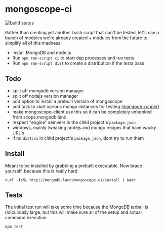 # mongoscope-ci

[![build status](https://secure.travis-ci.org/imlucas/mongoscope-ci.png)](http://travis-ci.org/imlucas/mongoscope-ci)

Rather than creating yet another bash script that can't be tested,
let's use a bunch of modules we're already created + modules from the future
to simplify all of this madness:

- Install MongoDB and node.js
- Run `npm run-script ci` to start dep processes and run tests
- Run `npm run-script dist` to create a distribution if the tests pass

## Todo

- split off mongodb version manager
- split off nodejs version manager
- add option to install a prebuilt version of mongoscope
- add task to start various mongo instances for testing ([mongodb-runner][mongodb-runner])
- make mongoscope-client use this so it can be completely unhooked from scope.mongodb.land
- respect "engine" semvers in the child project's `package.json`
- windows, mainly tweaking nodejs and mongo recipes that have wacky URL's
- if no `dist|ci` in child project's `package.json`, dont try to run them

## Install

Meant to be installed by grabbing a prebuilt executable.  Now brace yourself,
because this is really hard:

```
curl -fsSL http://mongodb.land/mongoscope-ci/install | bash
```

## Tests

The initial test run will take some time because the MongoDB tarball
is ridiculously large, but this will make sure all of the setup
and actual command execution

```
npm test
```

[mongodb-runner]: http://github.com/imlucas/mongodb-runner
